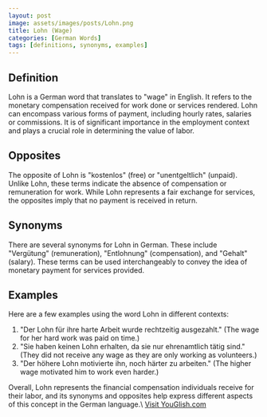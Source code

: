 ```yaml
---
layout: post
image: assets/images/posts/Lohn.png
title: Lohn (Wage)
categories: [German Words]
tags: [definitions, synonyms, examples]
---
```


## Definition
Lohn is a German word that translates to "wage" in English. It refers to the monetary compensation received for work done or services rendered. Lohn can encompass various forms of payment, including hourly rates, salaries or commissions. It is of significant importance in the employment context and plays a crucial role in determining the value of labor.

## Opposites
The opposite of Lohn is "kostenlos" (free) or "unentgeltlich" (unpaid). Unlike Lohn, these terms indicate the absence of compensation or remuneration for work. While Lohn represents a fair exchange for services, the opposites imply that no payment is received in return.

## Synonyms
There are several synonyms for Lohn in German. These include "Vergütung" (remuneration), "Entlohnung" (compensation), and "Gehalt" (salary). These terms can be used interchangeably to convey the idea of monetary payment for services provided.

## Examples
Here are a few examples using the word Lohn in different contexts:

1. "Der Lohn für ihre harte Arbeit wurde rechtzeitig ausgezahlt." (The wage for her hard work was paid on time.)
2. "Sie haben keinen Lohn erhalten, da sie nur ehrenamtlich tätig sind." (They did not receive any wage as they are only working as volunteers.)
3. "Der höhere Lohn motivierte ihn, noch härter zu arbeiten." (The higher wage motivated him to work even harder.)

Overall, Lohn represents the financial compensation individuals receive for their labor, and its synonyms and opposites help express different aspects of this concept in the German language.\ <a id="yg-widget-0" class="youglish-widget" data-query="Lohn" data-lang="german" data-components="8412" data-auto-start="0" data-bkg-color="theme_light" data-title="How%20to%20pronounce%20Lohn%20in%20German"  rel="nofollow" href="https://youglish.com">Visit YouGlish.com</a><script async src="https://youglish.com/public/emb/widget.js" charset="utf-8"></script>